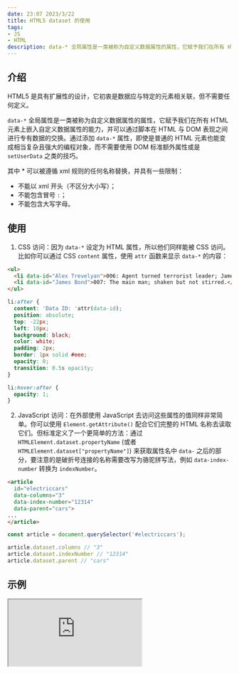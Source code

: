 ```yaml
---
date: 23:07 2023/3/22
title: HTML5 dataset 的使用
tags:
- JS
- HTML
description: data-* 全局属性是一类被称为自定义数据属性的属性，它赋予我们在所有 HTML 元素上嵌入自定义数据属性的能力，并可以通过脚本在 HTML 与 DOM 表现之间进行专有数据的交换。
---
```

## 介绍
HTML5 是具有扩展性的设计，它初衷是数据应与特定的元素相关联，但不需要任何定义。

`data-*` 全局属性是一类被称为自定义数据属性的属性，它赋予我们在所有 HTML 元素上嵌入自定义数据属性的能力，并可以通过脚本在 HTML 与 DOM 表现之间进行专有数据的交换。通过添加 `data-*` 属性，即使是普通的 HTML 元素也能变成相当复杂且强大的编程对象，而不需要使用 DOM 标准额外属性或是 `setUserData` 之类的技巧。

其中 * 可以被遵循 xml 规则的任何名称替换，并具有一些限制：
- 不能以 xml 开头（不区分大小写）；
- 不能包含冒号 `:`；
- 不能包含大写字母。

## 使用
1. CSS 访问：因为 `data-*` 设定为 HTML 属性，所以他们同样能被 CSS 访问。比如你可以通过 CSS `content` 属性，使用 `attr` 函数来显示 `data-*` 的内容：
```html
<ul>
  <li data-id="Alex Trevelyan">006: Agent turned terrorist leader; James' nemesis in "Goldeneye".</li>
  <li data-id="James Bond">007: The main man; shaken but not stirred.</li>
</ul>
```
```css
li:after {
  content: 'Data ID: 'attr(data-id);
  position: absolute;
  top: -22px;
  left: 10px;
  background: black;
  color: white;
  padding: 2px;
  border: 1px solid #eee;
  opacity: 0;
  transition: 0.5s opacity;
}

li:hover:after {
  opacity: 1;
}
```

2. JavaScript 访问：在外部使用 JavaScript 去访问这些属性的值同样非常简单。你可以使用 `Element.getAttribute()` 配合它们完整的 HTML 名称去读取它们。但标准定义了一个更简单的方法：通过 `HTMLElement.dataset.propertyName` (或者 `HTMLElement.dataset["propertyName"]`) 来获取属性名中 `data-` 之后的部分，要注意的是破折号连接的名称需要改写为骆驼拼写法，例如 `data-index-number` 转换为 `indexNumber`。
```html
<article
  id="electriccars"
  data-columns="3"
  data-index-number="12314"
  data-parent="cars">
...
</article>
```
```js
const article = document.querySelector('#electriccars');

article.dataset.columns // "3"
article.dataset.indexNumber // "12314"
article.dataset.parent // "cars"
```

## 示例
<iframe src="https://code.juejin.cn/pen/7137503930279264264"></iframe>